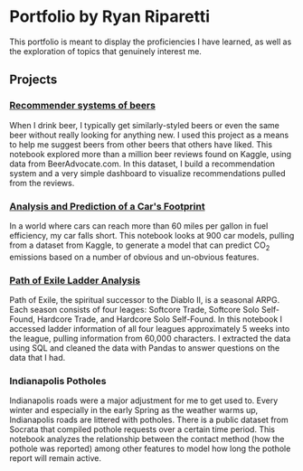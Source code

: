 # Portfolio by Ryan Riparetti

This portfolio is meant to display the proficiencies I have learned, as well as the exploration of topics that genuinely interest me. 

## Projects

### [Recommender systems of beers](https://nbviewer.org/github/ryanriparetti/ryanriparetti.github.io/blob/main/Beer_Reviews.ipynb)
When I drink beer, I typically get similarly-styled beers or even the same beer without really looking for anything new. I used this project as a means to help me suggest beers from other beers that others have liked. This notebook explored more than a million beer reviews found on Kaggle, using data from BeerAdvocate.com. In this dataset, I build a recommendation system and a very simple dashboard to visualize recommendations pulled from the reviews.

### [Analysis and Prediction of a Car's Footprint](https://nbviewer.org/github/ryanriparetti/ryanriparetti.github.io/blob/main/2022%20Fuel%20Consumption%20Rating.ipynb)
In a world where cars can reach more than 60 miles per gallon in fuel efficiency, my car falls short. This notebook looks at 900 car models, pulling from a dataset from Kaggle, to generate a model that can predict CO<sub>2</sub> emissions based on a number of obvious and un-obvious features.

### [Path of Exile Ladder Analysis](https://nbviewer.org/github/ryanriparetti/ryanriparetti.github.io/blob/main/Path%20of%20Exile%20API%20Queries.ipynb)

Path of Exile, the spiritual successor to the Diablo II, is a seasonal ARPG. Each season consists of four leages: Softcore Trade, Softcore Solo Self-Found, Hardcore Trade, and Hardcore Solo Self-Found. In this notebook I accessed ladder information of all four leagues approximately 5 weeks into the league, pulling information from 60,000 characters. I extracted the data using SQL and cleaned the data with Pandas to answer questions on the data that I had. 

### Indianapolis Potholes

Indianapolis roads were a major adjustment for me to get used to. Every winter and especially in the early Spring as the weather warms up, Indianapolis roads are littered with potholes. There is a public dataset from Socrata that compiled pothole requests over a certain time period. This notebook analyzes the relationship between the contact method (how the pothole was reported) among other features to model how long the pothole report will remain active.
